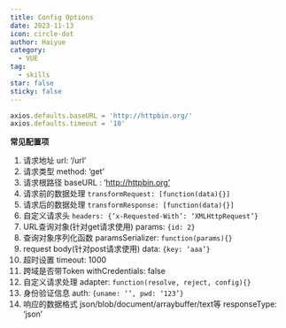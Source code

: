 ```yaml
---
title: Config Options
date: 2023-11-13
icon: circle-dot
author: Haiyue
category:
  - VUE
tag:
  - skills
star: false
sticky: false
---
```


```js
axios.defaults.baseURL = 'http://httpbin.org/'
axios.defaults.timeout = '10'
```


**常见配置项**

1. 请求地址 url: ‘/url’
2. 请求类型 method: ‘get’
3. 请求根路径 baseURL : ‘http://httpbin.org’
4. 请求前的数据处理 `transformRequest: [function(data){}]`
5. 请求后的数据处理 `transformResponse: [function(data){}]`
6. 自定义请求头 `headers: {’x-Requested-With’: ‘XMLHttpRequest’}`
7. URL查询对象(针对get请求使用) params: `{id: 2}`
8. 查询对象序列化函数 paramsSerializer: `function(params){}`
9. request body(针对post请求使用) data: `{key: ‘aaa’}`
10. 超时设置 timeout: 1000
11. 跨域是否带Token withCredentials: false
12. 自定义请求处理 adapter: `function(resolve, reject, config){}`
13. 身份验证信息 auth: `{uname: ‘’, pwd: ‘123’}`
14. 响应的数据格式 json/blob/document/arraybuffer/text等    responseType: ‘json’
